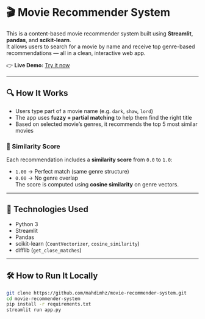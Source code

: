 # 🎬 Movie Recommender System

This is a content-based movie recommender system built using **Streamlit**, **pandas**, and **scikit-learn**.  
It allows users to search for a movie by name and receive top genre-based recommendations — all in a clean, interactive web app.

👉 **Live Demo:** [Try it now](https://mahdimhz-movie-recommender-system.streamlit.app)

---

## 🔍 How It Works

- Users type part of a movie name (e.g. `dark`, `shaw`, `lord`)
- The app uses **fuzzy + partial matching** to help them find the right title
- Based on selected movie’s genres, it recommends the top 5 most similar movies

### 🔢 Similarity Score
Each recommendation includes a **similarity score** from `0.0` to `1.0`:
- `1.00` → Perfect match (same genre structure)
- `0.00` → No genre overlap  
The score is computed using **cosine similarity** on genre vectors.

---

## 🧠 Technologies Used

- Python 3
- Streamlit
- Pandas
- scikit-learn (`CountVectorizer`, `cosine_similarity`)
- difflib (`get_close_matches`)

---

## 🛠️ How to Run It Locally

```bash
git clone https://github.com/mahdimhz/movie-recommender-system.git
cd movie-recommender-system
pip install -r requirements.txt
streamlit run app.py
